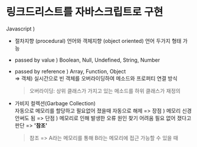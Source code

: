# 링크드리스트를 자바스크립트로 구현

Javascript )

- 절차지향 (procedural) 언어와 객체지향 (object oriented) 언어 두가지 형태 가능

- passed by value ) Boolean, Null, Undefined, String, Number
- passed by reference ) Array, Function, Object  
  => 객체) 실시간으로 빈 객체를 오버라이딩하여 메소드와 프로퍼티 연결 방식

  > 오버라이딩: 상위 클래스가 가지고 있는 메소드를 하위 클래스가 재정의

- 가비지 컬렉션(Garbage Collection)  
   자동으로 메모리를 할당하고 필요없어 졌을때 자동으로 해제
  => 장점 ) 메모리 신경 안써도 됨
  => 단점 ) 메모리로 인해 발생한 오류 원인 찾기 어려움
  필요 없어 졌다고 판단 => <strong>'참조'</strong>
  > 참조 => A라는 메모리를 통해 B라는 메모리에 접근 가능할 수 있을 때
